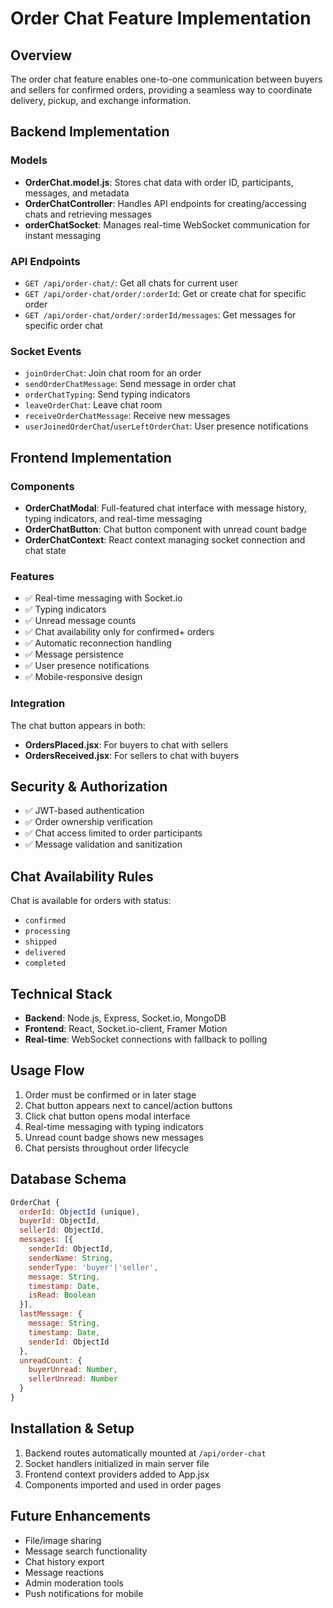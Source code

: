 # Order Chat Feature Implementation

## Overview

The order chat feature enables one-to-one communication between buyers and sellers for confirmed orders, providing a seamless way to coordinate delivery, pickup, and exchange information.

## Backend Implementation

### Models

- **OrderChat.model.js**: Stores chat data with order ID, participants, messages, and metadata
- **OrderChatController**: Handles API endpoints for creating/accessing chats and retrieving messages
- **orderChatSocket**: Manages real-time WebSocket communication for instant messaging

### API Endpoints

- `GET /api/order-chat/`: Get all chats for current user
- `GET /api/order-chat/order/:orderId`: Get or create chat for specific order
- `GET /api/order-chat/order/:orderId/messages`: Get messages for specific order chat

### Socket Events

- `joinOrderChat`: Join chat room for an order
- `sendOrderChatMessage`: Send message in order chat
- `orderChatTyping`: Send typing indicators
- `leaveOrderChat`: Leave chat room
- `receiveOrderChatMessage`: Receive new messages
- `userJoinedOrderChat`/`userLeftOrderChat`: User presence notifications

## Frontend Implementation

### Components

- **OrderChatModal**: Full-featured chat interface with message history, typing indicators, and real-time messaging
- **OrderChatButton**: Chat button component with unread count badge
- **OrderChatContext**: React context managing socket connection and chat state

### Features

- ✅ Real-time messaging with Socket.io
- ✅ Typing indicators
- ✅ Unread message counts
- ✅ Chat availability only for confirmed+ orders
- ✅ Automatic reconnection handling
- ✅ Message persistence
- ✅ User presence notifications
- ✅ Mobile-responsive design

### Integration

The chat button appears in both:

- **OrdersPlaced.jsx**: For buyers to chat with sellers
- **OrdersReceived.jsx**: For sellers to chat with buyers

## Security & Authorization

- ✅ JWT-based authentication
- ✅ Order ownership verification
- ✅ Chat access limited to order participants
- ✅ Message validation and sanitization

## Chat Availability Rules

Chat is available for orders with status:

- `confirmed`
- `processing`
- `shipped`
- `delivered`
- `completed`

## Technical Stack

- **Backend**: Node.js, Express, Socket.io, MongoDB
- **Frontend**: React, Socket.io-client, Framer Motion
- **Real-time**: WebSocket connections with fallback to polling

## Usage Flow

1. Order must be confirmed or in later stage
2. Chat button appears next to cancel/action buttons
3. Click chat button opens modal interface
4. Real-time messaging with typing indicators
5. Unread count badge shows new messages
6. Chat persists throughout order lifecycle

## Database Schema

```javascript
OrderChat {
  orderId: ObjectId (unique),
  buyerId: ObjectId,
  sellerId: ObjectId,
  messages: [{
    senderId: ObjectId,
    senderName: String,
    senderType: 'buyer'|'seller',
    message: String,
    timestamp: Date,
    isRead: Boolean
  }],
  lastMessage: {
    message: String,
    timestamp: Date,
    senderId: ObjectId
  },
  unreadCount: {
    buyerUnread: Number,
    sellerUnread: Number
  }
}
```

## Installation & Setup

1. Backend routes automatically mounted at `/api/order-chat`
2. Socket handlers initialized in main server file
3. Frontend context providers added to App.jsx
4. Components imported and used in order pages

## Future Enhancements

- File/image sharing
- Message search functionality
- Chat history export
- Message reactions
- Admin moderation tools
- Push notifications for mobile
